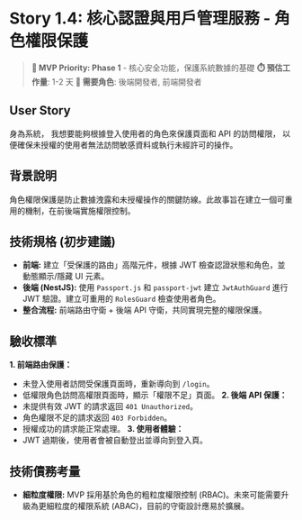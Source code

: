 # Story 1.4: 核心認證與用戶管理服務 - 角色權限保護

> **🔴 MVP Priority: Phase 1** - 核心安全功能，保護系統數據的基礎
> **⏱️ 預估工作量**: 1-2 天
> **👥 需要角色**: 後端開發者, 前端開發者

## User Story

身為系統，
我想要能夠根據登入使用者的角色來保護頁面和 API 的訪問權限，
以便確保未授權的使用者無法訪問敏感資料或執行未經許可的操作。

## 背景說明
角色權限保護是防止數據洩露和未授權操作的關鍵防線。此故事旨在建立一個可重用的機制，在前後端實施權限控制。

## 技術規格 (初步建議)
*   **前端:** 建立「受保護的路由」高階元件，根據 JWT 檢查認證狀態和角色，並動態顯示/隱藏 UI 元素。
*   **後端 (NestJS):** 使用 `Passport.js` 和 `passport-jwt` 建立 `JwtAuthGuard` 進行 JWT 驗證。建立可重用的 `RolesGuard` 檢查使用者角色。
*   **整合流程:** 前端路由守衛 + 後端 API 守衛，共同實現完整的權限保護。

## 驗收標準
**1. 前端路由保護：**
- 未登入使用者訪問受保護頁面時，重新導向到 `/login`。
- 低權限角色訪問高權限頁面時，顯示「權限不足」頁面。
**2. 後端 API 保護：**
- 未提供有效 JWT 的請求返回 `401 Unauthorized`。
- 角色權限不足的請求返回 `403 Forbidden`。
- 授權成功的請求能正常處理。
**3. 使用者體驗：**
- JWT 過期後，使用者會被自動登出並導向到登入頁。

## 技術債務考量
- **細粒度權限:** MVP 採用基於角色的粗粒度權限控制 (RBAC)。未來可能需要升級為更細粒度的權限系統 (ABAC)，目前的守衛設計應易於擴展。


